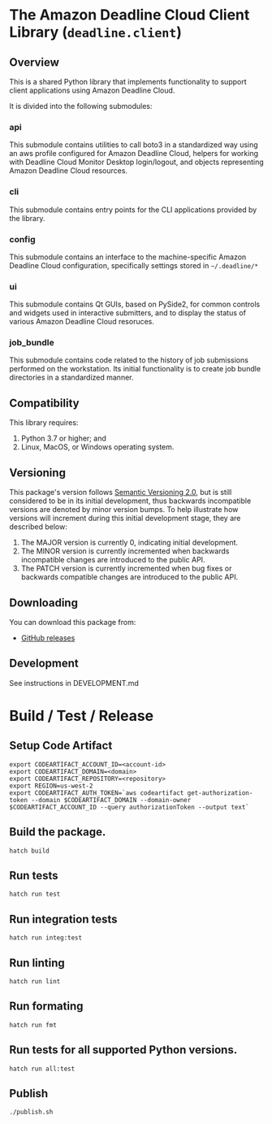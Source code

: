 # The Amazon Deadline Cloud Client Library (`deadline.client`)

## Overview

This is a shared Python library that implements functionality to support
client applications using Amazon Deadline Cloud.

It is divided into the following submodules:

### api

This submodule contains utilities to call boto3 in a standardized way
using an aws profile configured for Amazon Deadline Cloud, helpers for working with
Deadline Cloud Monitor Desktop login/logout, and objects representing Amazon Deadline Cloud
resources.

### cli

This submodule contains entry points for the CLI applications provided
by the library.

### config

This submodule contains an interface to the machine-specific Amazon Deadline Cloud
configuration, specifically settings stored in `~/.deadline/*`

### ui

This submodule contains Qt GUIs, based on PySide2, for common controls
and widgets used in interactive submitters, and to display the status
of various Amazon Deadline Cloud resoruces.

### job_bundle

This submodule contains code related to the history of job submissions
performed on the workstation. Its initial functionality is to create
job bundle directories in a standardized manner.

## Compatibility

This library requires:

1. Python 3.7 or higher; and
2. Linux, MacOS, or Windows operating system.

## Versioning

This package's version follows [Semantic Versioning 2.0](https://semver.org/), but is still considered to be in its 
initial development, thus backwards incompatible versions are denoted by minor version bumps. To help illustrate how
versions will increment during this initial development stage, they are described below:

1. The MAJOR version is currently 0, indicating initial development. 
2. The MINOR version is currently incremented when backwards incompatible changes are introduced to the public API. 
3. The PATCH version is currently incremented when bug fixes or backwards compatible changes are introduced to the public API. 

## Downloading

You can download this package from:
- [GitHub releases](https://github.com/casillas2/deadline-cloud/releases)

## Development

See instructions in DEVELOPMENT.md

# Build / Test / Release

## Setup Code Artifact
```
export CODEARTIFACT_ACCOUNT_ID=<account-id>
export CODEARTIFACT_DOMAIN=<domain>
export CODEARTIFACT_REPOSITORY=<repository>
export REGION=us-west-2
export CODEARTIFACT_AUTH_TOKEN=`aws codeartifact get-authorization-token --domain $CODEARTIFACT_DOMAIN --domain-owner $CODEARTIFACT_ACCOUNT_ID --query authorizationToken --output text`
```

## Build the package.
```
hatch build
```

## Run tests
```
hatch run test
```

## Run integration tests
```
hatch run integ:test
```

## Run linting
```
hatch run lint
```

## Run formating
```
hatch run fmt
```

## Run tests for all supported Python versions.
```
hatch run all:test
```

## Publish
```
./publish.sh
```
